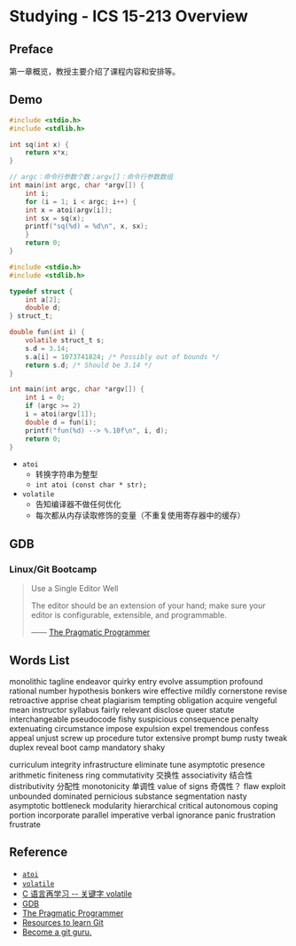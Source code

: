 # Studying - ICS 15-213 Overview

## Preface

第一章概览，教授主要介绍了课程内容和安排等。

## Demo

```c
#include <stdio.h>
#include <stdlib.h>

int sq(int x) {
    return x*x;
}

// argc：命令行参数个数；argv[]：命令行参数数组
int main(int argc, char *argv[]) {
    int i;
    for (i = 1; i < argc; i++) {
	int x = atoi(argv[i]);
	int sx = sq(x);
	printf("sq(%d) = %d\n", x, sx);
    }
    return 0;
}
```

```c
#include <stdio.h>
#include <stdlib.h>

typedef struct {
    int a[2];
    double d;
} struct_t;

double fun(int i) {
    volatile struct_t s;
    s.d = 3.14;
    s.a[i] = 1073741824; /* Possibly out of bounds */
    return s.d; /* Should be 3.14 */
}

int main(int argc, char *argv[]) {
    int i = 0;
    if (argc >= 2)
	i = atoi(argv[1]);
    double d = fun(i);
    printf("fun(%d) --> %.10f\n", i, d);
    return 0;
}
```

- `atoi`
  - 转换字符串为整型
  - `int atoi (const char * str);`
- `volatile`
  - 告知编译器不做任何优化
  - 每次都从内存读取修饰的变量（不重复使用寄存器中的缓存）

## GDB

### Linux/Git Bootcamp

> Use a Single Editor Well
> 
> The editor should be an extension of your hand; make sure your editor is configurable, extensible, and programmable.
> 
> —— [The Pragmatic Programmer](https://pragprog.com/the-pragmatic-programmer/extracts/tips)

## Words List

monolithic
tagline
endeavor
quirky
entry
evolve
assumption
profound
rational number
hypothesis
bonkers
wire
effective
mildly
cornerstone
revise
retroactive
apprise
cheat
plagiarism
tempting
obligation
acquire
vengeful
mean
instructor
syllabus
fairly
relevant
disclose
queer
statute
interchangeable
pseudocode
fishy
suspicious
consequence
penalty
extenuating
circumstance
impose
expulsion
expel
tremendous
confess
appeal
unjust
screw up
procedure
tutor
extensive
prompt
bump
rusty
tweak
duplex
reveal
boot camp
mandatory
shaky

curriculum
integrity
infrastructure
eliminate
tune
asymptotic
presence
arithmetic
finiteness
ring
commutativity 交换性
associativity 结合性
distributivity 分配性
monotonicity 单调性
value of signs 奇偶性？
flaw
exploit
unbounded
dominated
pernicious
substance
segmentation
nasty
asymptotic
bottleneck
modularity
hierarchical
critical
autonomous
coping
portion
incorporate
parallel
imperative
verbal
ignorance
panic
frustration
frustrate

## Reference

- [`atoi`](http://www.cplusplus.com/reference/cstdlib/atoi/)
- [`volatile`](http://tigcc.ticalc.org/doc/keywords.html#volatile)
- [C 语言再学习 -- 关键字 volatile](https://blog.csdn.net/qq_29350001/article/details/54024070)
- [GDB](http://www.sourceware.org/gdb/)
- [The Pragmatic Programmer](https://pragprog.com/the-pragmatic-programmer/extracts/tips)
- [Resources to learn Git](http://try.github.io)
- [Become
a git guru.](https://www.atlassian.com/git/tutorials)
